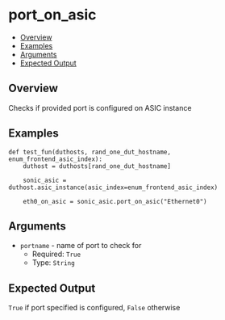 # port_on_asic

- [Overview](#overview)
- [Examples](#examples)
- [Arguments](#arguments)
- [Expected Output](#expected-output)

## Overview
Checks if provided port is configured on ASIC instance

## Examples
```
def test_fun(duthosts, rand_one_dut_hostname, enum_frontend_asic_index):
    duthost = duthosts[rand_one_dut_hostname]

    sonic_asic = duthost.asic_instance(asic_index=enum_frontend_asic_index)

    eth0_on_asic = sonic_asic.port_on_asic("Ethernet0")
```

## Arguments
- `portname` - name of port to check for
    - Required: `True`
    - Type: `String`

## Expected Output
`True` if port specified is configured, `False` otherwise